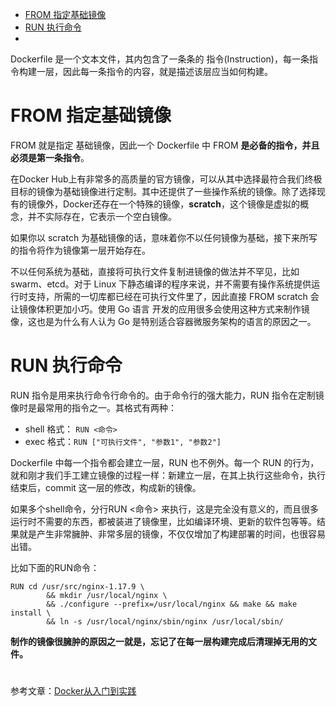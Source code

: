 <!-- TOC -->

- [FROM 指定基础镜像](#from-指定基础镜像)
- [RUN 执行命令](#run-执行命令)
- [](#)

<!-- /TOC -->


Dockerfile 是一个文本文件，其内包含了一条条的 指令(Instruction)，每一条指令构建一层，因此每一条指令的内容，就是描述该层应当如何构建。

# FROM 指定基础镜像
FROM 就是指定 基础镜像，因此一个 Dockerfile 中 FROM **是必备的指令，并且必须是第一条指令**。

在Docker Hub上有非常多的高质量的官方镜像，可以从其中选择最符合我们终极目标的镜像为基础镜像进行定制。其中还提供了一些操作系统的镜像。除了选择现有的镜像外，Docker还存在一个特殊的镜像，**scratch**，这个镜像是虚拟的概念，并不实际存在，它表示一个空白镜像。

如果你以 scratch 为基础镜像的话，意味着你不以任何镜像为基础，接下来所写的指令将作为镜像第一层开始存在。

不以任何系统为基础，直接将可执行文件复制进镜像的做法并不罕见，比如 swarm、etcd。对于 Linux 下静态编译的程序来说，并不需要有操作系统提供运行时支持，所需的一切库都已经在可执行文件里了，因此直接 FROM scratch 会让镜像体积更加小巧。使用 Go 语言 开发的应用很多会使用这种方式来制作镜像，这也是为什么有人认为 Go 是特别适合容器微服务架构的语言的原因之一。

# RUN 执行命令
RUN 指令是用来执行命令行命令的。由于命令行的强大能力，RUN 指令在定制镜像时是最常用的指令之一。其格式有两种：
- shell 格式： `RUN <命令>`
- exec 格式：`RUN ["可执行文件", "参数1", "参数2"]`

Dockerfile 中每一个指令都会建立一层，RUN 也不例外。每一个 RUN 的行为，就和刚才我们手工建立镜像的过程一样：新建立一层，在其上执行这些命令，执行结束后，commit 这一层的修改，构成新的镜像。

如果多个shell命令，分行RUN <命令> 来执行，这是完全没有意义的，而且很多运行时不需要的东西，都被装进了镜像里，比如编译环境、更新的软件包等等。结果就是产生非常臃肿、非常多层的镜像，不仅仅增加了构建部署的时间，也很容易出错。 

比如下面的RUN命令：
```
RUN cd /usr/src/nginx-1.17.9 \
        && mkdir /usr/local/nginx \
        && ./configure --prefix=/usr/local/nginx && make && make install \
        && ln -s /usr/local/nginx/sbin/nginx /usr/local/sbin/
```

**制作的镜像很臃肿的原因之一就是，忘记了在每一层构建完成后清理掉无用的文件。**

# 

参考文章：[Docker从入门到实践](https://yeasy.gitbooks.io/docker_practice/content/)
